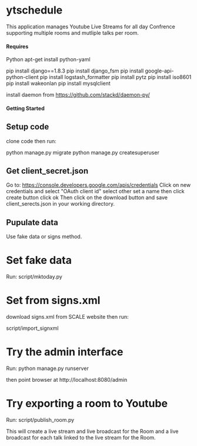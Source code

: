 # ytschedule

This application manages Youtube Live Streams for all day Confrence supporting multiple rooms and mutliple talks per room.

#### Requires
Python
apt-get install python-yaml

pip install django==1.8.3
pip install django_fsm
pip install google-api-python-client
pip install logstash_formatter
pip install pytz
pip install iso8601
pip install wakeonlan
pip install mysqlclient

install daemon from https://github.com/stackd/daemon-py/

#### Getting Started

## Setup code
clone code then run:

python manage.py migrate
python manage.py createsuperuser

## Get client_secret.json
Go to: https://console.developers.google.com/apis/credentials 
Click on new credentials and select "OAuth client id"
select other
set a name
then click create button
click ok
Then click on the download button and save client_serects.json in your working directory.


## Pupulate data
Use fake data or signs method.

# Set fake data
Run: script/mktoday.py

# Set from signs.xml
download signs.xml from SCALE website then run:

script/import_signxml

# Try the admin interface
Run: python manage.py runserver

then point browser at http://localhost:8080/admin 

# Try exporting a room to Youtube
Run: script/publish_room.py

This will create a live stream and live broadcast for the Room and a live broadcast for each talk linked to the live stream for the Room.


